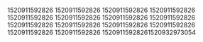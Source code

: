 1520911592826
1520911592826
1520911592826
1520911592826
1520911592826
1520911592826
1520911592826
1520911592826
1520911592826
1520911592826
1520911592826
1520911592826
1520911592826
1520911592826
15209115928261520932973054